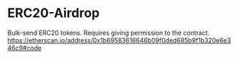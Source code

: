 # ERC20-Airdrop

Bulk-send ERC20 tokens.
Requires giving permission to the contract.
https://etherscan.io/address/0x1b69583616646b09f0ded685b9f1b320e6e346c9#code

